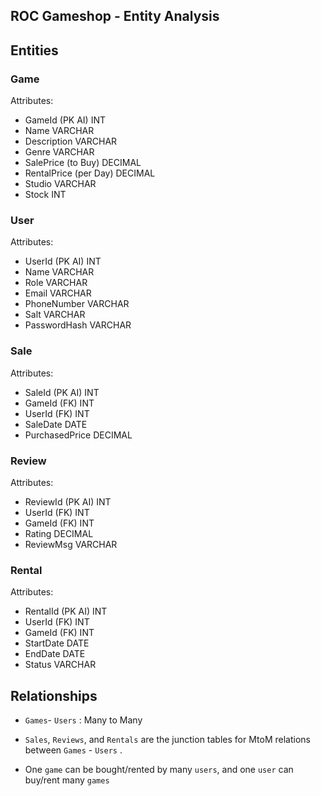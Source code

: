 ## ROC Gameshop - Entity Analysis

## Entities

### Game

Attributes:

- GameId (PK AI) INT
- Name VARCHAR
- Description VARCHAR  
- Genre VARCHAR
- SalePrice (to Buy) DECIMAL
- RentalPrice (per Day) DECIMAL
- Studio VARCHAR
- Stock INT

### User

Attributes:

- UserId (PK AI) INT
- Name VARCHAR
- Role VARCHAR
- Email VARCHAR
- PhoneNumber VARCHAR
- Salt VARCHAR
- PasswordHash VARCHAR

### Sale

Attributes:

- SaleId (PK AI) INT
- GameId (FK) INT
- UserId (FK) INT
- SaleDate DATE
- PurchasedPrice DECIMAL

### Review

Attributes:

- ReviewId (PK AI) INT
- UserId (FK) INT
- GameId (FK) INT
- Rating DECIMAL
- ReviewMsg VARCHAR

### Rental

Attributes:

- RentalId (PK AI) INT
- UserId (FK) INT
- GameId (FK) INT
- StartDate DATE
- EndDate DATE
- Status VARCHAR

## Relationships 


- `Games`- `Users` : Many to Many

- `Sales`, `Reviews`, and `Rentals` are the junction tables for MtoM relations between `Games` - `Users` .
 
 - One `game` can be bought/rented by many `users`, and one `user` can buy/rent many `games`
    